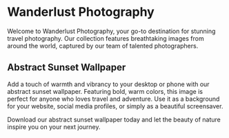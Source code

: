 <!--
Write me markdown content of website with wallpaper:

"An abstract image of a sunset with bold, warm colors for a photography or travel website"

The header of the page should not be copy of the text but rather a real content of the website which is using this wallpaper.
-->

<!--font:Poppins-->

# Wanderlust Photography

Welcome to Wanderlust Photography, your go-to destination for stunning travel photography. Our collection features breathtaking images from around the world, captured by our team of talented photographers.

## Abstract Sunset Wallpaper

Add a touch of warmth and vibrancy to your desktop or phone with our abstract sunset wallpaper. Featuring bold, warm colors, this image is perfect for anyone who loves travel and adventure. Use it as a background for your website, social media profiles, or simply as a beautiful screensaver.

Download our abstract sunset wallpaper today and let the beauty of nature inspire you on your next journey.
